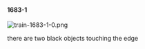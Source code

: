 #### 1683-1
![train-1683-1-0.png](https://github.com/lil-lab/nlvr/raw/master/nlvr/train/images/56/train-1683-1-0.png "train-1683-1-0.png")

there are two black objects touching the edge